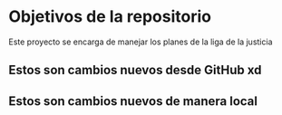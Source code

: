 # Objetivos de la repositorio

Este proyecto se encarga de manejar los planes de la liga de la justicia


## Estos son cambios nuevos desde GitHub xd
## Estos son cambios nuevos de manera local
